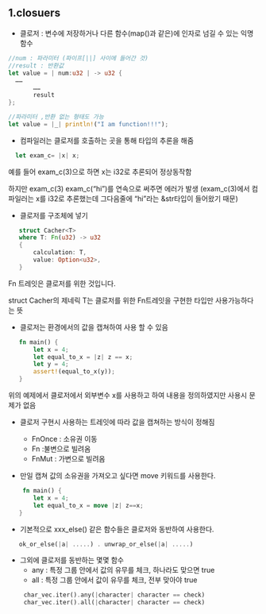 1.closuers
------------
 - 클로저 : 변수에 저장하거나 다른 함수(map()과 같은)에 인자로 넘길 수 있는 익명 함수
  ```rust
  //num : 파라미터 (파이프[||] 사이에 들어간 것)
  //result : 반환값
  let value = | num:u32 | -> u32 {
	……
         ……
         result
  };

  //파라미터 ,반환 없는 형태도 가능
  let value = |_| println!("I am function!!!");
  ```

 - 컴파일러는 클로저를 호출하는 곳을 통해 타입의 추론을 해줌
 ```rust
   let exam_c= |x| x;
 ```
  예를 들어  exam_c(3)으로 하면 x는 i32로 추론되어 정상동작함

  하지만 exam_c(3) exam_c(“hi”)를 연속으로 써주면 에러가 발생 (exam_c(3)에서 컴파일러는 x를 i32로 추론했는데 그다음줄에 “hi”라는 &str타입이 들어왔기 때문)

 - 클로저를 구조체에 넣기
 ```rust
    struct Cacher<T>
    where T: Fn(u32) -> u32
    {
        calculation: T,
        value: Option<u32>,
    }
 ```
  Fn 트레잇은 클로저를 위한 것입니다.

  struct Cacher의 제네릭 T는 클로저를 위한 Fn트레잇을 구현한 타입만 사용가능하다는 뜻

 - 클로저는 환경에서의 값을 캡쳐하여 사용 할 수 있음
 ```rust
    fn main() {
        let x = 4;
        let equal_to_x = |z| z == x;
        let y = 4;
        assert!(equal_to_x(y));
    }
 ```
 위의 예제에서 클로저에서 외부변수 x를 사용하고 하여 내용을 정의하였지만 사용시 문제가 없음

 - 클로저 구현시 사용하는 트레잇에 따라 값을 캡쳐하는 방식이 정해짐
   - FnOnce : 소유권 이동
   - Fn :불변으로 빌려옴
   - FnMut : 가변으로 빌려옴

 - 만일 캡쳐 값의 소유권을 가져오고 싶다면 move 키워드를 사용한다.
 ```rust
     fn main() {
        let x = 4;
        let equal_to_x = move |z| z==x;
    }
 ```

 - 기본적으로 xxx_else() 같은 함수들은 클로저와 동반하여 사용한다.
 ```rust
    ok_or_else(|a| .....) . unwrap_or_else(|a| .....)
 ```

 - 그외에 클로저를 동반하는 몇몇 함수
   - any : 특정 그룹 안에서 값의 유무를 체크, 하나라도 맞으면 true
   - all : 특정 그룹 안에서 값이 유무를 체크, 전부 맞아야 true
   ```rust
    char_vec.iter().any(|character| character == check)
    char_vec.iter().all(|character| character == check)
   ```

